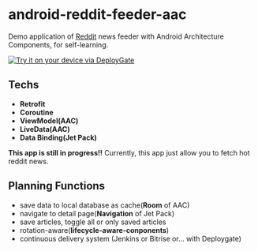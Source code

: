 # android-reddit-feeder-aac
Demo application of [Reddit](https://www.reddit.com/hot) news feeder with Android Architecture Components, for self-learning.

[<img src="https://dply.me/7vcood/button/large" alt="Try it on your device via DeployGate">](https://dply.me/7vcood#install)

## Techs

- **Retrofit**
- **Coroutine**
- **ViewModel(AAC)**
- **LiveData(AAC)**
- **Data Binding(Jet Pack)**

**This app is still in progress!!**
Currently, this app just allow you to fetch hot reddit news.

## Planning Functions

- save data to local database as cache(**Room** of AAC)
- navigate to detail page(**Navigation** of Jet Pack)
- save articles, toggle all or only saved articles
- rotation-aware(**lifecycle-aware-conponents**)
- continuous delivery system (Jenkins or Bitrise or... with Deploygate)


